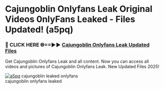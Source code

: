 # Cajungoblin Onlyfans Leak Original Videos 0nlyFans Leaked - Files Updated! (a5pq)

<h3>🔴 CLICK HERE 🌐==►► <a href="https://tinyurl.com/2wckxsce" rel="nofollow">Cajungoblin Onlyfans Leak Updated Files</a></h3>

Get Cajungoblin Onlyfans Leak and all content. Now you can access all videos and pictures of Cajungoblin Onlyfans Leak. New Updated Files 2025!

[![a5pq](https://i.imgur.com/AFduVYN.gif)](https://tinyurl.com/2wckxsce)
cajungoblin leaked onlyfans<br>
cajungoblin onlyfans leaked